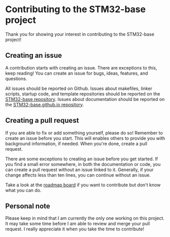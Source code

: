 # Contributing to the STM32-base project

Thank you for showing your interest in contributing to the STM32-base project!

## Creating an issue

A contribution starts with creating an issue. There are exceptions to this, keep reading! You can create an issue for bugs, ideas, features, and questions.

All issues should be reported on Github. Issues about makefiles, linker scripts, startup code, and template repositories should be reported on the [STM32-base repository](https://github.com/STM32-base/STM32-base). Issues about documentation should be reported on the [STM32-base.github.io repository](https://github.com/STM32-base/STM32-base.github.io).

## Creating a pull request

If you are able to fix or add something yourself, please do so! Remember to create an issue before you start. This will enables others to provide you with background information, if needed. When you're done, create a pull request.

There are some exceptions to creating an issue before you get started. If you find a small error somewhere, in both the documentation or code, you can create a pull request without an issue linked to it. Generally, if your change affects less than ten lines, you can continue without an issue.

Take a look at the [roadmap board](https://github.com/orgs/STM32-base/projects/1) if you want to contribute but don't know what you can do.

## Personal note

Please keep in mind that I am currently the only one working on this project. It may take some time before I am able to review and merge your pull request. I really appreciate it when you take the time to contribute!
